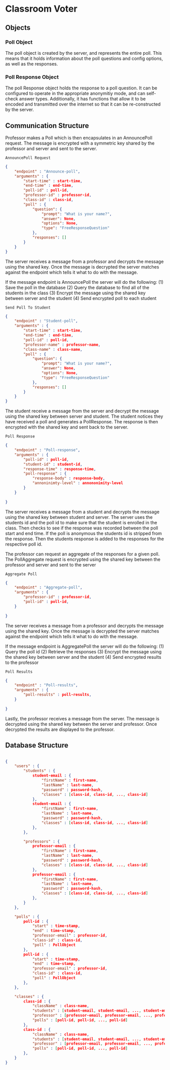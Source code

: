 # Classroom Voter


## Objects

### Poll Object
The poll object is created by the server, and represents the entire poll. This means that it holds information about the poll questions and config options, as well as the responses.

### Poll Response Object
The poll Response object holds the response to a poll question. It can be configured to operate in the appropriate anonymitiy mode, and can self-check answer types. Additionally, it has functions that allow it to be encoded and transmitted over the internet so that it can be re-constructed by the server.

## Communication Structure
Professor makes a Poll which is then encapsulates in an AnnouncePoll request.  The message is encrypted with a symmetric key shared by the professor and server and sent to the server.

`AnnouncePoll Request`
```json
{
    "endpoint" : "Announce-poll", 
    "arguments" : {
        "start-time" : start-time,
        "end-time" : end-time,
        "poll-id" : poll-id,
        "professor-id" : professor-id,
        "class-id" : class-id,
        "poll" : {
            "question": {
                "prompt": "What is your name?", 
                "answer": None,
                "options": None, 
                "type": "FreeResponseQuestion"
            }, 
            "responses": []
        }
    }
}
```

The server receives a message from a professor and decrypts the message using the shared key.  Once the message is decrypted the server matches against the endpoint which tells it what to do with the message.  

If the message endpoint is AnnouncePoll the server will do the following:
(1) Save the poll in the database
(2) Query the database to find all of the students in the class
(3) Encrypt the message using the shared key between server and the student
(4) Send encrypted poll to each student

`Send Poll To Student`
```json
{
    "endpoint" : "Student-poll", 
    "arguments" : {
        "start-time" : start-time,
        "end-time" : end-time,
        "poll-id" : poll-id,
        "professor-name" : professor-name,
        "class-name" : class-name,
        "poll" : {
            "question": {
                "prompt": "What is your name?", 
                "answer": None,
                "options": None, 
                "type": "FreeResponseQuestion"
            }, 
            "responses": []
        }
    }
}
```

The student receive a message from the server and decrypt the message using the shared key between server and student.  The student notices they have received a poll and generates a PollResponse.  The response is then encrypted with the shared key and sent back to the server.

`Poll Response`
```json
{
    "endpoint" : "Poll-response", 
    "arguments" : {
        "poll-id" : poll-id,
        "student-id" : student-id,
        "response-time" : response-time,
        "poll-response" : {
            "response-body" : response-body,
            "annoninimty-level" : annononimity-level
        }
    }
    
}
``` 

The server receives a message from a student and decrypts the message using the shared key between student and server.  The server uses the students id and the poll id to make sure that the student is enrolled in the class.  Then checks to see if the response was recorded between the poll start and end time.  If the poll is anonymous the students id is stripped from the response.  Then the students response is added to the responses for the respective poll id.

The professor can request an aggregate of the responses for a given poll.  The PollAggregate request is encrypted using the shared key between the professor and server and sent to the server

`Aggregate Poll`
```json
{
    "endpoint" : "Aggregate-poll", 
    "arguments" : {
        "professor-id" : professor-id,
        "poll-id" : poll-id,
    }
    
}
```

The server receives a message from a professor and decrypts the message using the shared key.  Once the message is decrypted the server matches against the endpoint which tells it what to do with the message. 

If the message endpoint is AggregatePoll the server will do the following:
(1) Query the poll id
(2) Retrieve the responses
(3) Encrypt the message using the shared key between server and the student
(4) Send encrypted results to the professor

`Poll Results`
```json
{
    "endpoint" : "Poll-results", 
    "arguments" : {
        "poll-results" : poll-results,
    }
    
}
```

Lastly, the professor receives a message from the server.  The message is decrypted using the shared key between the server and professor.  Once decrypted the results are displayed to the professor.




## Database Structure
```json

{
    "users" : {
        "students" : {
            student-email : {
                "firstName" : first-name,
                "lastName" : last-name,
                "password" : password-hash,
                "classes" : [class-id, class-id, ..., class-id]
            },
            student-email : {
                "firstName" : first-name,
                "lastName" : last-name,
                "password" : password-hash,
                "classes" : [class-id, class-id, ..., class-id]
            },
        },

        "professors" : {
            professor-email : {
                "firstName" : first-name,
                "lastName" : last-name,
                "password" : password-hash,
                "classes" : [class-id, class-id, ..., class-id]
            },
            professor-email : {
                "firstName" : first-name,
                "lastName" : last-name,
                "password" : password-hash,
                "classes" : [class-id, class-id, ..., class-id]
            },
        }
    },

    "polls" : {
        poll-id : {
            "start" : time-stamp,
            "end" : time-stamp,
            "professor-email" : professor-id,
            "class-id" : class-id,
            "poll" : PollObject
        },
        poll-id : {
            "start" : time-stamp,
            "end" : time-stamp,
            "professor-email" : professor-id,
            "class-id" : class-id,
            "poll" : PollObject
        },
    },

    "classes" : {
        class-id : {
            "className" : class-name,
            "students" : [student-email, student-email, ..., student-email],
            "professor" : [professor-email, professor-email, ..., professor-email],
            "polls" : [poll-id, poll-id, ..., poll-id]
        }, 
        class-id : {
            "className" : class-name,
            "students" : [student-email, student-email, ..., student-email],
            "professor" : [professor-email, professor-email, ..., professor-email],
            "polls" : [poll-id, poll-id, ..., poll-id]
        },
    }
}

```

